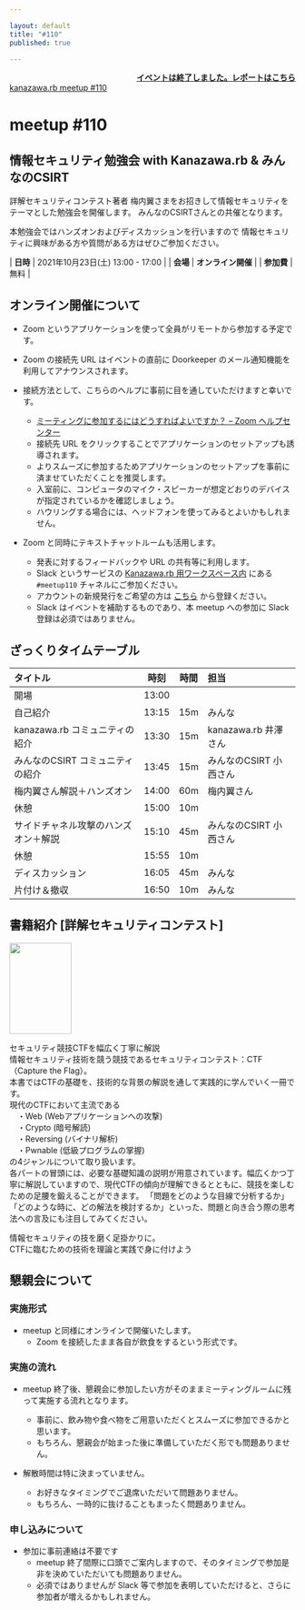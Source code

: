 ```yaml
---

layout: default
title: "#110"
published: true

---
```


<div style="text-align: right;"><a href="./report"><strong>イベントは終了しました。レポートはこちら</strong></a></div>

<div class="doorkeeper-widget">
<a class="doorkeeper-registration-widget" href="https://kzrb.doorkeeper.jp/events/127617">kanazawa.rb meetup #110</a><script src="https://widgets.doorkeeper.jp/w/widget.js"></script>
</div>

# meetup #110

## 情報セキュリティ勉強会 with Kanazawa.rb & みんなのCSIRT

詳解セキュリティコンテスト著者 梅内翼さまをお招きして情報セキュリティをテーマとした勉強会を開催します。
みんなのCSIRTさんとの共催となります。

本勉強会ではハンズオンおよびディスカッションを行いますので
情報セキュリティに興味がある方や質問がある方はぜひご参加ください。

| **日時**   | 2021年10月23日(土) 13:00 - 17:00 |
| **会場**   | **オンライン開催** |
| **参加費** | 無料 |


## オンライン開催について

* Zoom というアプリケーションを使って全員がリモートから参加する予定です。
* Zoom の接続先 URL はイベントの直前に Doorkeeper のメール通知機能を利用してアナウンスされます。
* 接続方法として、こちらのヘルプに事前に目を通していただけますと幸いです。
    * [ミーティングに参加するにはどうすればよいですか？ – Zoom ヘルプセンター](https://support.zoom.us/hc/ja/articles/201362193-%E3%83%9F%E3%83%BC%E3%83%86%E3%82%A3%E3%83%B3%E3%82%B0%E3%81%AB%E5%8F%82%E5%8A%A0%E3%81%99%E3%82%8B%E3%81%AB%E3%81%AF%E3%81%A9%E3%81%86%E3%81%99%E3%82%8C%E3%81%B0%E3%82%88%E3%81%84%E3%81%A7%E3%81%99%E3%81%8B-)
    * 接続先 URL をクリックすることでアプリケーションのセットアップも誘導されます。
    * よりスムーズに参加するためアプリケーションのセットアップを事前に済ませていただくことを推奨します。
    * 入室前に、コンピュータのマイク・スピーカーが想定どおりのデバイスが指定されているかを確認しましょう。
    * ハウリングする場合には、ヘッドフォンを使ってみるとよいかもしれません。

* Zoom と同時にテキストチャットルームも活用します。
    * 発表に対するフィードバックや URL の共有等に利用します。
    * Slack というサービスの [Kanazawa.rb 用ワークスペース内](https://kzrb.slack.com/) にある `#meetup110` チャネルにご参加ください。
    * アカウントの新規発行をご希望の方は [こちら](https://kzrb-slackin.herokuapp.com/) から登録ください。
    * Slack はイベントを補助するものであり、本 meetup への参加に Slack 登録は必須ではありません。


## ざっくりタイムテーブル

| タイトル                          | 時刻  | 時間 | 担当                                                    |
|:----------------------------------|:-----:|:----:|:--------------------------------------------------------|
| 開場                              | 13:00 |      |                                                         |
| 自己紹介                           | 13:15 | 15m  | みんな                                                    | 
| kanazawa.rb コミュニティの紹介      | 13:30 | 15m  | kanazawa.rb 井澤さん                                       |  
| みんなのCSIRT コミュニティの紹介     | 13:45 | 15m  | みんなのCSIRT 小西さん                                      |
| 梅内翼さん解説＋ハンズオン           | 14:00 | 60m  | 梅内翼さん                                                 | 
| 休憩                             | 15:00 | 10m  |                                                           | 
| サイドチャネル攻撃のハンズオン＋解説  | 15:10 | 45m  | みんなのCSIRT 小西さん                                       |
| 休憩                             | 15:55 | 10m  |                                                          |
| ディスカッション                   | 16:05 | 45m  | みんな                                                     |
| 片付け＆撤収                      | 16:50 | 10m   | みんな                                                    |

## 書籍紹介 [詳解セキュリティコンテスト]

<div class="book-images">
  <a href="https://www.amazon.co.jp/gp/product/B094J7ZCJN/"><img src="https://images-na.ssl-images-amazon.com/images/I/51YSEjPKQdL._SL160_.jpg" height="160" width="109" alt="" title="" /></a>
</div>

セキュリティ競技CTFを幅広く丁寧に解説  
情報セキュリティ技術を競う競技であるセキュリティコンテスト：CTF（Capture the Flag）。  
本書ではCTFの基礎を、技術的な背景の解説を通して実践的に学んでいく一冊です。  
現代のCTFにおいて主流である  
　・Web (Webアプリケーションへの攻撃)  
　・Crypto (暗号解読)  
　・Reversing (バイナリ解析)  
　・Pwnable (低級プログラムの掌握)  
の4ジャンルについて取り扱います。  
各パートの冒頭には、必要な基礎知識の説明が用意されています。幅広くかつ丁寧に解説していますので、現代CTFの傾向が理解できるとともに、競技を楽しむための足腰を鍛えることができます。
「問題をどのような目線で分析するか」「どのような時に、どの解法を検討するか」といった、問題と向き合う際の思考法への言及にも注目してみてください。
  
情報セキュリティの技を磨く足掛かりに。  
CTFに臨むための技術を理論と実践で身に付けよう  

## 懇親会について

### 実施形式

* meetup と同様にオンラインで開催いたします。
  + Zoom を接続したまま各自が飲食をするという形式です。

### 実施の流れ

* meetup 終了後、懇親会に参加したい方がそのままミーティングルームに残って実施する流れとなります。
  + 事前に、飲み物や食べ物をご用意いただくとスムーズに参加できるかと思います。
  + もちろん、懇親会が始まった後に準備していただく形でも問題ありません。

* 解散時間は特に決まっていません。
  + お好きなタイミングでご退席いただいて問題ありません。
  + もちろん、一時的に抜けることもまったく問題ありません。

### 申し込みについて
* 参加に事前連絡は不要です
  + meetup 終了間際に口頭でご案内しますので、そのタイミングで参加是非を決めていただいても問題ありません。
  + 必須ではありませんが Slack 等で参加を表明していただけると、さらに参加者が増えるかもしれません。
